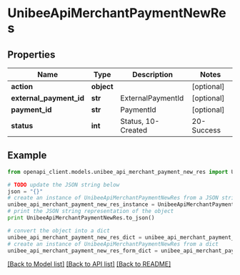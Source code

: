 # UnibeeApiMerchantPaymentNewRes


## Properties

Name | Type | Description | Notes
------------ | ------------- | ------------- | -------------
**action** | **object** |  | [optional] 
**external_payment_id** | **str** | ExternalPaymentId | [optional] 
**payment_id** | **str** | PaymentId | [optional] 
**status** | **int** | Status, 10-Created|20-Success|30-Failed|40-Cancelled | [optional] 

## Example

```python
from openapi_client.models.unibee_api_merchant_payment_new_res import UnibeeApiMerchantPaymentNewRes

# TODO update the JSON string below
json = "{}"
# create an instance of UnibeeApiMerchantPaymentNewRes from a JSON string
unibee_api_merchant_payment_new_res_instance = UnibeeApiMerchantPaymentNewRes.from_json(json)
# print the JSON string representation of the object
print UnibeeApiMerchantPaymentNewRes.to_json()

# convert the object into a dict
unibee_api_merchant_payment_new_res_dict = unibee_api_merchant_payment_new_res_instance.to_dict()
# create an instance of UnibeeApiMerchantPaymentNewRes from a dict
unibee_api_merchant_payment_new_res_form_dict = unibee_api_merchant_payment_new_res.from_dict(unibee_api_merchant_payment_new_res_dict)
```
[[Back to Model list]](../README.md#documentation-for-models) [[Back to API list]](../README.md#documentation-for-api-endpoints) [[Back to README]](../README.md)


